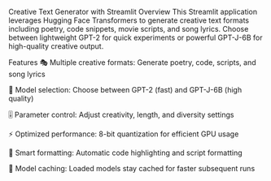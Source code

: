 Creative Text Generator with Streamlit
Overview
This Streamlit application leverages Hugging Face Transformers to generate creative text formats including poetry, code snippets, movie scripts, and song lyrics. Choose between lightweight GPT-2 for quick experiments or powerful GPT-J-6B for high-quality creative output.

Features
🎭 Multiple creative formats: Generate poetry, code, scripts, and song lyrics

🤖 Model selection: Choose between GPT-2 (fast) and GPT-J-6B (high quality)

🎚️ Parameter control: Adjust creativity, length, and diversity settings

⚡ Optimized performance: 8-bit quantization for efficient GPU usage

🎨 Smart formatting: Automatic code highlighting and script formatting

💾 Model caching: Loaded models stay cached for faster subsequent runs
